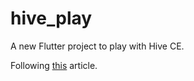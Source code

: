 # hive_play

A new Flutter project to play with Hive CE.

Following [this](https://onlyflutter.com/how-to-add-a-local-database-using-hive-in-flutter/) article.

